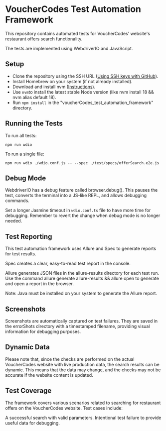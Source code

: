 # VoucherCodes Test Automation Framework

This repository contains automated tests for VoucherCodes' website's restaurant offers search functionality. 

The tests are implemented using WebdriverIO and JavaScript.

## Setup

- Clone the repository using the SSH URL ([Using SSH keys with GitHub](https://docs.github.com/en/authentication/connecting-to-github-with-ssh)).
- Install Homebrew on your system (if not already installed).
- Download and install nvm ([Instructions](https://github.com/nvm-sh/nvm)).
- Use `nvm`to install the latest stable Node version (like nvm install 18 && nvm alias default 18).
- Run `npm install` in the "voucherCodes_test_automation_framework" directory.

## Running the Tests

To run all tests:

`npm run wdio`

To run a single file:

`npm run wdio ./wdio.conf.js -- --spec ./test/specs/offerSearch.e2e.js`

## Debug Mode

WebdriverIO has a debug feature called browser.debug(). This pauses the test, converts the terminal into a JS-like REPL, and allows debugging commands.

Set a longer Jasmine timeout in `wdio.conf.ts` file to have more time for debugging. Remember to revert the change when debug mode is no longer needed.

## Test Reporting

This test automation framework uses Allure and Spec to generate reports for test results.

Spec creates a clear, easy-to-read test report in the console.

Allure generates JSON files in the allure-results directory for each test run. Use the command allure generate allure-results && allure open to generate and open a report in the browser.

Note: Java must be installed on your system to generate the Allure report.

## Screenshots

Screenshots are automatically captured on test failures. They are saved in the errorShots directory with a timestamped filename, providing visual information for debugging purposes.

## Dynamic Data

Please note that, since the checks are performed on the actual VoucherCodes website with live production data, the search results can be dynamic. This means that the data may change, and the checks may not be accurate if the website content is updated.

## Test Coverage

The framework covers various scenarios related to searching for restaurant offers on the VoucherCodes website. Test cases include:

A successful search with valid parameters.
Intentional test failure to provide useful data for debugging.